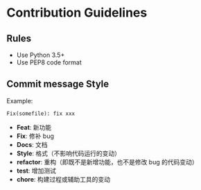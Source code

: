 # Contribution Guidelines

## Rules

- Use Python 3.5+
- Use PEP8 code format

## Commit message Style

Example:

```
Fix(somefile): fix xxx
```

- **Feat**: 新功能
- **Fix**: 修补 bug
- **Docs**: 文档
- **Style**: 格式（不影响代码运行的变动）
- **refactor**: 重构（即既不是新增功能，也不是修改 bug 的代码变动）
- **test**: 增加测试
- **chore**: 构建过程或辅助工具的变动

